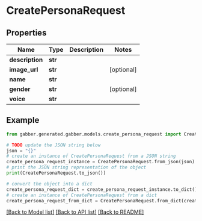 # CreatePersonaRequest


## Properties

Name | Type | Description | Notes
------------ | ------------- | ------------- | -------------
**description** | **str** |  | 
**image_url** | **str** |  | [optional] 
**name** | **str** |  | 
**gender** | **str** |  | [optional] 
**voice** | **str** |  | 

## Example

```python
from gabber.generated.gabber.models.create_persona_request import CreatePersonaRequest

# TODO update the JSON string below
json = "{}"
# create an instance of CreatePersonaRequest from a JSON string
create_persona_request_instance = CreatePersonaRequest.from_json(json)
# print the JSON string representation of the object
print(CreatePersonaRequest.to_json())

# convert the object into a dict
create_persona_request_dict = create_persona_request_instance.to_dict()
# create an instance of CreatePersonaRequest from a dict
create_persona_request_from_dict = CreatePersonaRequest.from_dict(create_persona_request_dict)
```
[[Back to Model list]](../README.md#documentation-for-models) [[Back to API list]](../README.md#documentation-for-api-endpoints) [[Back to README]](../README.md)


